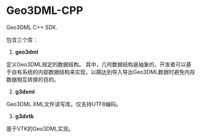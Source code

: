 # Geo3DML-CPP

Geo3DML C++ SDK.

包含三个库：

1. **geo3dml**

定义Geo3DML规定的数据结构。
其中，几何数据结构是抽象的，开发者可以基于自有系统的内部数据结构来实现，以期达到导入导出Geo3DML数据时避免内存数据相互转换的目的。

2. **g3dxml**

Geo3DML XML文件读写库。仅支持UTF8编码。

3. **g3dvtk**

基于VTK的Geo3DML实现。
